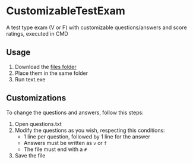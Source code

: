 # CustomizableTestExam
A test type exam (V or F)  with customizable questions/answers and score ratings, executed in CMD

## Usage

1. Download the [files folder](https://github.com/OscarCaro/CustomizableTestExam/tree/master/Files)
2. Place them in the same folder
3. Run text.exe

## Customizations
To change the questions and answers, follow this steps:
1. Open questions.txt
2. Modify the questions as you wish, respecting this conditions:
   * 1 line per question, followed by 1 line for the answer
   - Answers must be written as `v` or `f`
   - The file must end with a `#`
3. Save the file  
